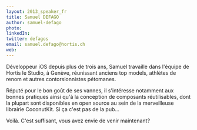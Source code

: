 ```yaml
---
layout: 2013_speaker_fr
title: Samuel DEFAGO
author: samuel-defago
photo: 
linkedIn: 
twitter: defagos
email: samuel.defago@hortis.ch
web:
---
```

Développeur iOS depuis plus de trois ans, Samuel travaille dans l'équipe de Hortis le Studio, à Genève, réunissant anciens top models, athlètes de renom et autres contorsionnistes pétomanes. 

Réputé pour le bon goût de ses vannes, il s'intéresse notamment aux bonnes pratiques ainsi qu'à la conception de composants réutilisables, dont la plupart sont disponibles en open source au sein de la merveilleuse librairie CoconutKit. Si ça c'est pas de la pub...

Voilà. C'est suffisant, vous avez envie de venir maintenant?